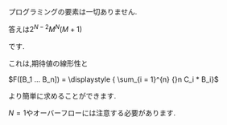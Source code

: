 
プログラミングの要素は一切ありません.

答えは$2^{N - 2} M^N (M + 1)$

です.

これは,期待値の線形性と

$F([B_1 ... B_n]) = \displaystyle { \sum_{i = 1}^{n} {}n C_i * B_i}$

より簡単に求めることができます.

$N = 1$やオーバーフローには注意する必要があります.
